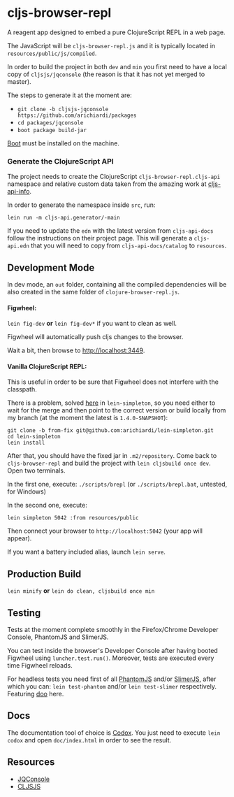# cljs-browser-repl

A reagent app designed to embed a pure ClojureScript REPL in a web page.

The JavaScript will be ```cljs-browser-repl.js``` and it is typically located in ```resources/public/js/compiled```.

In order to build the project in both ```dev``` and ```min``` you first need to have a local copy of ```cljsjs/jqconsole``` (the reason is that it has not yet merged to master).

The steps to generate it at the moment are:

* ```git clone -b cljsjs-jqconsole https://github.com/arichiardi/packages```
* ```cd packages/jqconsole```
* ```boot package build-jar```

[Boot](https://github.com/boot-clj/boot#install) must be installed on the machine.

### Generate the ClojureScript API 

The project needs to create the ClojureScript `cljs-browser-repl.cljs-api` namespace and relative custom data taken from the amazing work at [cljs-api-info](https://github.com/cljsinfo/cljs-api-docs).

In order to generate the namespace inside `src`,  run:

`lein run -m cljs-api.generator/-main`

If you need to update the `edn` with the latest version from `cljs-api-docs` follow the instructions on their project page. This will generate a `cljs-api.edn` that you will need to copy from `cljs-api-docs/catalog` to `resources`.


## Development Mode

In dev mode, an ```out``` folder, containing all the compiled dependencies will be also created in the same folder of ```clojure-browser-repl.js```.

#### Figwheel:

```lein fig-dev```  **or** ```lein fig-dev*``` if you want to clean as well.

Figwheel will automatically push cljs changes to the browser.

Wait a bit, then browse to [http://localhost:3449](http://localhost:3449).

#### Vanilla ClojureScript REPL:

This is useful in order to be sure that Figwheel does not interfere with the classpath.

There is a problem, solved [here](https://github.com/tailrecursion/lein-simpleton/pull/7) in `lein-simpleton`, so you need either to wait for the merge and then point to the correct version or build locally from my branch (at the moment the latest is `1.4.0-SNAPSHOT`):

```
git clone -b from-fix git@github.com:arichiardi/lein-simpleton.git
cd lein-simpleton
lein install
```

After that, you should have the fixed jar in `.m2/repository`. Come back to `cljs-browser-repl` and build the project with `lein cljsbuild once dev`. Open two terminals.

In the first one, execute:
`./scripts/brepl`  (or `./scripts/brepl.bat`, untested, for Windows)

In the second one, execute:
```
lein simpleton 5042 :from resources/public
```

Then connect your browser to `http://localhost:5042` (your app will appear).

If you want a battery included alias, launch `lein serve`.

## Production Build

```lein minify``` **or** ```lein do clean, cljsbuild once min```

## Testing

Tests at the moment complete smoothly in the Firefox/Chrome Developer Console, PhantomJS and SlimerJS.

You can test inside the browser's Developer Console after having booted Figwheel using ```luncher.test.run()```. Moreover, tests are executed every time Figwheel reloads.

For headless tests you need first of all [PhantomJS](https://github.com/ariya/phantomjs/) and/or [SlimerJS](http://slimerjs.org/), after which you can: ```lein test-phantom``` and/or ```lein test-slimer``` respectively. Featuring [doo](https://github.com/bensu/doo) here.

## Docs

The documentation tool of choice is [Codox](https://github.com/weavejester/codox). You just need to execute `lein codox` and open `doc/index.html` in order to see the result.

## Resources

 * [JQConsole](https://github.com/replit/jq-console)
 * [CLJSJS](https://github.com/cljsjs/packages)
